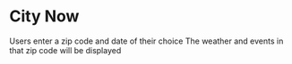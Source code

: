 # City Now


Users enter a zip code and date of their choice
The weather and events in that zip code will be displayed


